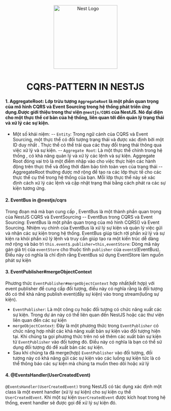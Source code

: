   <p align="center">
    <a href="http://nestjs.com/" target="blank"><img src="https://nestjs.com/img/logo-small.svg" width="200" alt="Nest Logo" /></a>
  </p>
  <h1 align="center">CQRS-PATTERN IN NESTJS</h1>

#### 1. AggregateRoot: Lớp trừu tượng `AggregateRoot` là một phần quan trọng của mô hình CQRS và Event Sourcing trong hệ thống phát triển ứng dụng.Được giới thiệu trong thư viện `@nestjs/CQRS` của NestJS. Nó đại diện cho một thực thể cơ bản của hệ thống, liên quan tới đến quản lý trạng thái và xử lý các sự kiện.

- Một số khái niệm:
  -- `Entity`: Trong ngữ cảnh của CQRS và Event Sourcing, một thực thể có đối tượng trạng thái và được xác định bởi một ID duy nhất . Thực thể có thể trải qua các thay đổi trạng thái thông qua việc xử lý và sự kiện.
  -- `Aggregate Root`: Là một thực thể chính trong hệ thống , có khả năng quản lý và xử lý các lệnh và sự kiện. Aggregate Root đóng vai trò là một điểm nhập vào cho việc thực hiện các hành động trên thực thể và đồng thời đảm bảo tính toàn vẹn của trạng thái
  -- AggregateRoot thường được mở rộng để tạo ra các lớp thực tế cho các thực thể cụ thể trong hệ thống của bạn. Mỗi lớp thực thể này sẽ xác định cách xử lý các lệnh và cập nhật trạng thái bằng cách phát ra các sự kiện tương ứng.

#### 2. EventBus in @nestjs/cqrs

Trong đoạn mã mà bạn cung cấp , EventBus là một thành phần quan trọng của NestJS CQRS và EventSourcing
-- EventBus trong CQRS và Event Sourcing:
EventBus là một phần quan trọng của mô hình CQRS() và Event Sourcing. Nhiệm vụ chính của EventBus là xử lý sự kiện và quản lý việc gửi và nhận các sự kiện trong hệ thống. EventBus giúp tách rời phần xử lý và sự kiện ra khỏi phần xử lý lệnh và truy cấn giúp tạo ra một kiến trúc dễ dàng mở rộng và bảo trì
`this.event$.publisher=this,eventStore`: Dòng mã này gán giá trị của `eventStore` cho thuộc tính `publisher` của `event$`(EventBus). Điều này có nghĩa là chỉ định rằng EventBus sử dụng EventStore làm nguồn phát sự kiện

#### 3. EventPublisher#mergeObjectContext

Phương thức `EventPublisher#mergeObjectContext` hợp nhất(kết hợp) với event publisher để cung cấp đối tượng, điều này có nghĩa rằng là đối tượng đó có thể khả năng publish event(đẩy sự kiện) vào trong stream(luồng sự kiện).

- `EventPublisher`: Là một công cụ hoặc đối tượng có chức năng xuất các sự kiện. Trong dự án này có thể liên quan đến NestJS hoặc các thư viện liên quan đến các sự kiện
- `mergeObjectContext`: Đây là một phương thức trong `EventPublisher` có chức năng hợp nhất các khả năng xuất bản sự kiện vào đối tượng hiện tại. Khi chúng ta gọi phương thức trên nó sẽ thêm các xuất bản sự kiện từ `EventPublisher` vào đối tượng đó. Điều này có nghĩa là bạn có thể sử dụng đối tượng đó để xuất bản các sự kiện.
- Sau khi chúng ta đã merge(hợp) `EventPublisher` vào đối tượng, đối tượng này có khả năng gửi các sự kiện vào các luồng sự kiện tức là có thể thông báo các sự kiện mà chúng ta muốn theo dõi hoặc xử lý

#### 4. @EventsHandler(UserCreatedEvent)

`@EventsHandler(UserCreatedEvent)` trong NestJS có tác dụng xác định một class là một event handler (xử lý sự kiện) cho sự kiện cụ thể `UserCreatedEvent`. Khi một sự kiện `UserCreatedEvent` được kích hoạt trong hệ thống, event handler sẽ được gọi để xử lý sự kiện đó.
